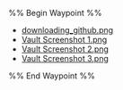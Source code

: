 %% Begin Waypoint %%
- [downloading_github.png](./downloading_github.png)
- [Vault Screenshot 1.png](./Vault%20Screenshot%201.png)
- [Vault Screenshot 2.png](./Vault%20Screenshot%202.png)
- [Vault Screenshot 3.png](./Vault%20Screenshot%203.png)

%% End Waypoint %%